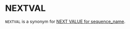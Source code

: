 # NEXTVAL

`NEXTVAL` is a synonym for [NEXT VALUE for sequence_name](next-value-for-sequence_name.md).